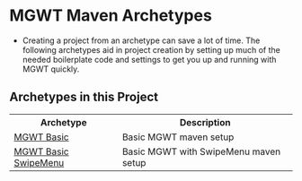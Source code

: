 # MGWT Maven Archetypes #

* Creating a project from an archetype can save a lot of time. The following archetypes aid in project creation by setting up much of
the needed boilerplate code and settings to get you up and running with MGWT quickly.

## Archetypes in this Project ##

<table>
  <tr>
    <th>Archetype</th>
    <th>Description</th>
  </tr>
  <tr>
    <td><a href="https://github.com/wsdot/Archetypes/tree/master/archetypes/mgwt-basic">MGWT Basic</a></td>
    <td>Basic MGWT maven setup</td>
  </tr>
  <tr>
    <td><a href="https://github.com/wsdot/Archetypes/tree/master/archetypes/mgwt-basic-swipemenu">MGWT Basic SwipeMenu</a></td>
    <td>Basic MGWT with SwipeMenu maven setup</td>
  </tr>
</table>
